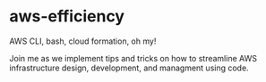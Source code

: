 # aws-efficiency
AWS CLI, bash, cloud formation, oh my!

Join me as we implement tips and tricks on how to streamline AWS infrastructure design, development, and managment using code.
